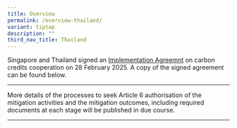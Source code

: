 ```yaml
---
title: Overview
permalink: /overview-thailand/
variant: tiptap
description: ""
third_nav_title: Thailand
---
```

<p>Singapore and Thailand signed an <a href="https://www.mti.gov.sg/Newsroom/Press-Releases/2025/02/Singapore-signs-Implementation-Agreement-with-Bhutan-to-cooperate-on-carbon-credits-under-Article-6" rel="noopener nofollow" target="_blank">Implementation Agreemnt</a> on
carbon credits cooperation on 28 February 2025. A copy of the signed agreement
can be found below.</p>
<hr>
<p>More details of the processes to seek Article 6 authorisation of the mitigation
activities and the mitigation outcomes, including required documents at
each stage will be published in due course.</p>
<hr>
<p></p>